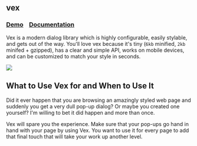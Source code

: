 ## vex

### [Demo](http://github.hubspot.com/vex/docs/welcome/) &nbsp;&nbsp; [Documentation](http://github.hubspot.com/vex/)

Vex is a modern dialog library which is highly configurable, easily stylable, and gets out of the way. You'll love vex because it's tiny (`6kb` minified, `2kb` minifed + gzipped), has a clear and simple API, works on mobile devices, and can be customized to match your style in seconds.

![](https://raw.github.com/HubSpot/vex/master/docs/vex.gif)

## What to Use Vex for and When to Use It

Did it ever happen that you are browsing an amazingly styled web page and suddenly you get a very dull pop-up dialog? Or maybe you created one yourself? I'm willing to bet it did happen and more than once.

Vex will spare you the experience. Make sure that your pop-ups go hand in hand with your page by using Vex. You want to use it for every page to add that final touch that will take your work up another level.
